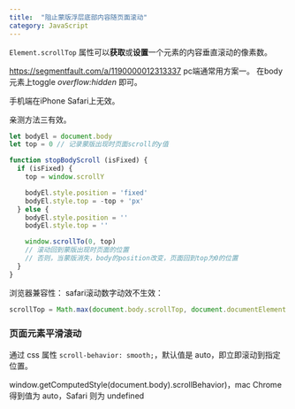 ```yaml
---
title:  "阻止蒙版浮层底部内容随页面滚动"
category: JavaScript
---
```

`Element.scrollTop` 属性可以**获取**或**设置**一个元素的内容垂直滚动的像素数。

https://segmentfault.com/a/1190000012313337
pc端通常用方案一。
在body元素上toggle _overflow:hidden_ 即可。

手机端在iPhone Safari上无效。

亲测方法三有效。

```js
let bodyEl = document.body
let top = 0 // 记录蒙版出现时页面scroll的y值

function stopBodyScroll (isFixed) {
  if (isFixed) {
    top = window.scrollY

    bodyEl.style.position = 'fixed'
    bodyEl.style.top = -top + 'px'
  } else {
    bodyEl.style.position = ''
    bodyEl.style.top = ''

    window.scrollTo(0, top)
    // 滚动回到蒙版出现时页面的位置
    // 否则，当蒙版消失，body的position改变，页面回到top为0的位置
  }
}
```

浏览器兼容性：
safari滚动数字动效不生效：
```js
scrollTop = Math.max(document.body.scrollTop, document.documentElement.scrollTop)
```

### 页面元素平滑滚动

通过 css 属性 `scroll-behavior: smooth;`，默认值是 auto，即立即滚动到指定位置。

window.getComputedStyle(document.body).scrollBehavior)，mac Chrome 得到值为 auto，Safari 则为 undefined